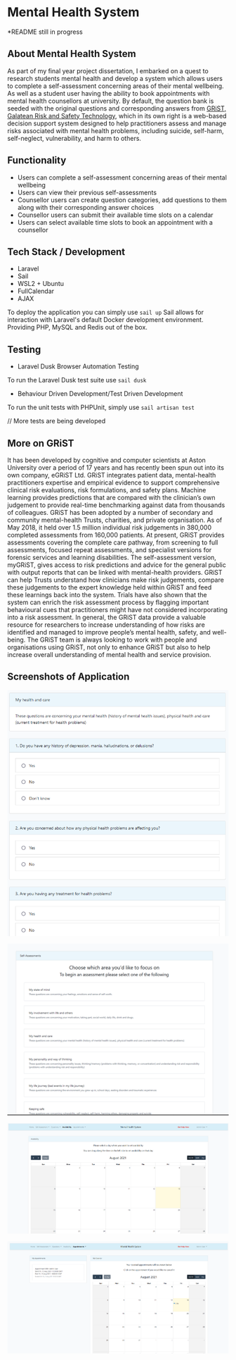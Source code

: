 # Mental Health System

*README still in progress

## About Mental Health System

As part of my final year project dissertation, I embarked on a quest to research students mental health and develop a system which allows users to complete a self-assessment concerning areas of their mental wellbeing. As well as a student user having the ability to book appointments with mental health counsellors at university.
By default, the question bank is seeded with the original questions and corresponding answers from [GRiST, Galatean Risk and Safety Technology](www.egrist.org), which in its own right is a web-based decision support system designed to help practitioners assess and manage risks associated with mental health problems, including suicide, self-harm, self-neglect, vulnerability, and harm to others. 


## Functionality

- Users can complete a self-assessment concerning areas of their mental wellbeing
- Users can view their previous self-assessments
- Counsellor users can create question categories, add questions to them along with their corresponding answer choices
- Counsellor users can submit their available time slots on a calendar
- Users can select available time slots to book an appointment with a counsellor

## Tech Stack / Development
- Laravel
- Sail
- WSL2 + Ubuntu
- FullCalendar
- AJAX

To deploy the application you can simply use `sail up`
Sail allows for interaction with Laravel's default Docker development environment. Providing PHP, MySQL and Redis out of the box.


## Testing
- Laravel Dusk Browser Automation Testing  

To run the Laravel Dusk test suite use `sail dusk`

- Behaviour Driven Development/Test Driven Development

To run the unit tests with PHPUnit, simply use `sail artisan test`

// More tests are being developed


## More on GRiST

It has been developed by cognitive and computer scientists at Aston University over a period of 17 years and has recently been spun out into its own company, eGRiST Ltd. GRiST integrates patient data, mental-health practitioners expertise and empirical evidence to support comprehensive clinical risk evaluations, risk formulations, and safety plans. Machine learning provides predictions that are compared with the clinician’s own judgement to provide real-time benchmarking against data from thousands of colleagues. GRiST has been adopted by a number of secondary and community mental-health Trusts, charities, and private organisation. As of May 2018, it held over 1.5 million individual risk judgements in 380,000 completed assessments from 160,000 patients. At present, GRiST provides assessments covering the complete care pathway, from screening to full assessments, focused repeat assessments, and specialist versions for forensic services and learning disabilities. The self-assessment version, myGRiST, gives access to risk predictions and advice for the general public with output reports that can be linked with mental-health providers. GRiST can help Trusts understand how clinicians make risk judgements, compare these judgements to the expert knowledge held within GRiST and feed these learnings back into the system. Trials have also shown that the system can enrich the risk assessment process by flagging important behavioural cues that practitioners might have not considered incorporating into a risk assessment. In general, the GRiST data provide a valuable resource for researchers to increase understanding of how risks are identified and managed to improve people’s mental health, safety, and well-being. The GRiST team is always looking to work with people and organisations using GRiST, not only to enhance GRiST but also to help increase overall understanding of mental health and service provision.


## Screenshots of Application
<p align="center"><a target="_blank"><img src="public/images/Screenshot1.png"></a></p>
<p align="center"><a target="_blank"><img src="public/images/Screenshot2.png"></a></p>
<p align="center"><a target="_blank"><img src="public/images/Screenshot3.png"></a></p>
<p align="center"><a target="_blank"><img src="public/images/Screenshot4.png"></a></p>
